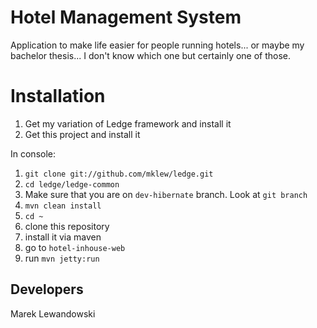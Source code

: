 Hotel Management System
=======================
Application to make life easier for people running hotels... or maybe my bachelor thesis... I don't know which one but certainly one of those.

Installation
=============

1. Get my variation of Ledge framework and install it
2. Get this project and install it

In console:
 1. `git clone git://github.com/mklew/ledge.git`
 2. `cd ledge/ledge-common`
 3. Make sure that you are on `dev-hibernate` branch. Look at `git branch`
 4. `mvn clean install`
 5. `cd ~`
 6. clone this repository
 7. install it via maven
 8. go to `hotel-inhouse-web`
 9. run `mvn jetty:run`

Developers
----------
Marek Lewandowski
